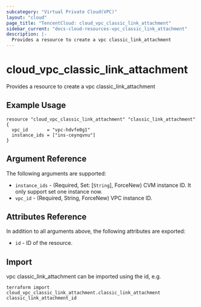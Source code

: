 ```yaml
---
subcategory: "Virtual Private Cloud(VPC)"
layout: "cloud"
page_title: "TencentCloud: cloud_vpc_classic_link_attachment"
sidebar_current: "docs-cloud-resources-vpc_classic_link_attachment"
description: |-
  Provides a resource to create a vpc classic_link_attachment
---
```


# cloud_vpc_classic_link_attachment

Provides a resource to create a vpc classic_link_attachment

## Example Usage

```hcl
resource "cloud_vpc_classic_link_attachment" "classic_link_attachment" {
  vpc_id       = "vpc-hdvfe0g1"
  instance_ids = ["ins-ceynqvnu"]
}
```

## Argument Reference

The following arguments are supported:

* `instance_ids` - (Required, Set: [`String`], ForceNew) CVM instance ID. It only support set one instance now.
* `vpc_id` - (Required, String, ForceNew) VPC instance ID.

## Attributes Reference

In addition to all arguments above, the following attributes are exported:

* `id` - ID of the resource.



## Import

vpc classic_link_attachment can be imported using the id, e.g.

```
terraform import cloud_vpc_classic_link_attachment.classic_link_attachment classic_link_attachment_id
```

